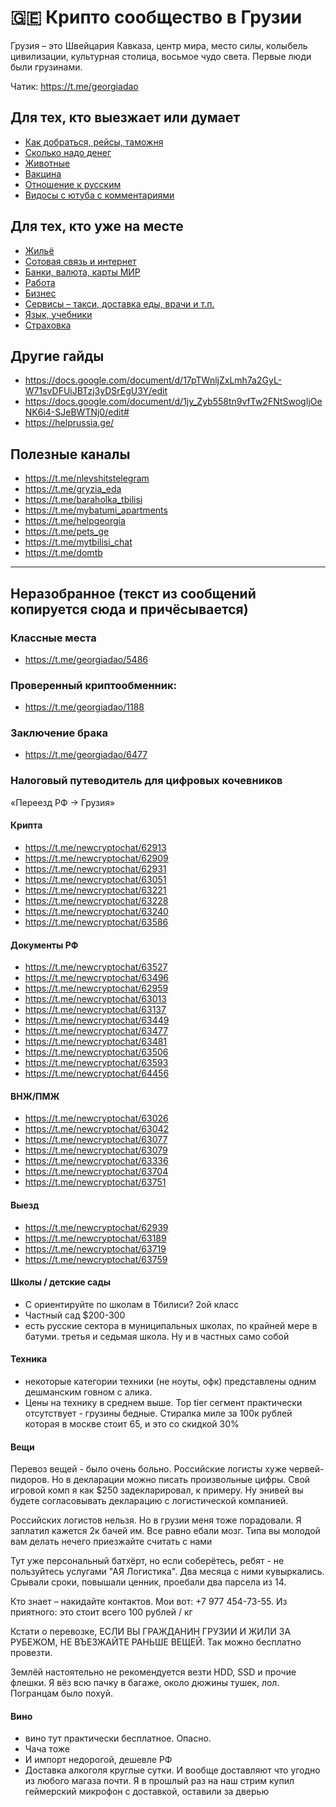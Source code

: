 # 🇬🇪 Крипто сообщество в Грузии

Грузия – это Швейцария Кавказа, центр мира, место силы, колыбель цивилизации, культурная столица, восьмое чудо света. Первые люди были грузинами.

Чатик: https://t.me/georgiadao

## Для тех, кто выезжает или думает
* [Как добраться, рейсы, таможня](/fly)
* [Сколько надо денег](/budget)
* [Животные](/pets)
* [Вакцина](/covid)
* [Отношение к русским](/attitude)
* [Видосы с ютуба с комментариями](/bloggers)

## Для тех, кто уже на месте
* [Жильё](/flats)
* [Сотовая связь и интернет](/mobile)
* [Банки, валюта, карты МИР](/banks)
* [Работа](/work)
* [Бизнес](/business)
* [Сервисы – такси, доставка еды, врачи и т.п.](/services)
* [Язык, учебники](/tutorials)
* [Страховка](/insurance)

## Другие гайды
* https://docs.google.com/document/d/17pTWnljZxLmh7a2GyL-W71svDFUiJBTzj3yDSrEgU3Y/edit
* https://docs.google.com/document/d/1jy_Zyb558tn9vfTw2FNtSwogIjOeNK6i4-SJeBWTNj0/edit#
* https://helprussia.ge/

## Полезные каналы
* https://t.me/nlevshitstelegram
* https://t.me/gryzia_eda
* https://t.me/baraholka_tbilisi
* https://t.me/mybatumi_apartments
* https://t.me/helpgeorgia
* https://t.me/pets_ge
* https://t.me/mytbilisi_chat
* https://t.me/domtb

---
## Неразобранное (текст из сообщений копируется сюда и причёсывается)

### Классные места
* https://t.me/georgiadao/5486

### Проверенный криптообменник:
* https://t.me/georgiadao/1188

### Заключение брака
* https://t.me/georgiadao/6477

### Налоговый путеводитель для цифровых кочевников
«Переезд РФ -> Грузия»

#### Крипта
* https://t.me/newcryptochat/62913
* https://t.me/newcryptochat/62909
* https://t.me/newcryptochat/62931
* https://t.me/newcryptochat/63051
* https://t.me/newcryptochat/63221
* https://t.me/newcryptochat/63228
* https://t.me/newcryptochat/63240
* https://t.me/newcryptochat/63586

#### Документы РФ
* https://t.me/newcryptochat/63527
* https://t.me/newcryptochat/63496
* https://t.me/newcryptochat/62959
* https://t.me/newcryptochat/63013
* https://t.me/newcryptochat/63137
* https://t.me/newcryptochat/63449
* https://t.me/newcryptochat/63477
* https://t.me/newcryptochat/63481
* https://t.me/newcryptochat/63506
* https://t.me/newcryptochat/63593
* https://t.me/newcryptochat/64456

#### ВНЖ/ПМЖ
* https://t.me/newcryptochat/63026
* https://t.me/newcryptochat/63042
* https://t.me/newcryptochat/63077
* https://t.me/newcryptochat/63079
* https://t.me/newcryptochat/63336
* https://t.me/newcryptochat/63704
* https://t.me/newcryptochat/63751

#### Выезд
* https://t.me/newcryptochat/62939
* https://t.me/newcryptochat/63189
* https://t.me/newcryptochat/63719
* https://t.me/newcryptochat/63759

#### Школы / детские сады
* С ориентируйте по школам в Тбилиси? 2ой класс
* Частный сад $200-300
* есть русские сектора в муниципальных школах, по крайней мере в батуми. третья и седьмая школа. Ну и в частных само собой

#### Техника
* некоторые категории техники (не ноуты, офк) представлены одним дешманским говном с алика.
* Цены на технику в среднем выше. Top tier сегмент практически отсутствует - грузины бедные. Стиралка миле за 100к рублей которая в москве стоит 65, и это со скидкой 30%

#### Вещи
Перевоз вещей - было очень больно. Российские логисты хуже червей-пидоров. Но в декларации можно писать произвольные цифры. Свой игровой комп я как $250 задекларировал, к примеру. Ну энивей вы будете согласовывать декларацию с логистической компанией.

Российских логистов нельзя. Но в грузии меня тоже порадовали. Я заплатил кажется 2к бачей им. Все равно ебали мозг. Типа вы молодой вам делать нечего приезжайте считать с нами

Тут уже персональный батхёрт, но если соберётесь, ребят - не пользуйтесь услугами "АЯ Логистика". Два месяца с ними кувыркались. Срывали сроки, повышали ценник, проебали два парсела из 14.

Кто знает – накидайте контактов. Мои вот: +7 977 454-73-55. Из приятного: это стоит всего 100 рублей / кг

Кстати о перевозке, ЕСЛИ ВЫ ГРАЖДАНИН ГРУЗИИ И ЖИЛИ ЗА РУБЕЖОМ, НЕ ВЪЕЗЖАЙТЕ РАНЬШЕ ВЕЩЕЙ. Так можно бесплатно провезти.

Землёй настоятельно не рекомендуется везти HDD, SSD и прочие флешки. Я вёз всю пачку в багаже, около дюжины тушек, лол. Погранцам было похуй.

#### Вино
* вино тут практически бесплатное. Опасно.
* Чача тоже
* И импорт недорогой, дешевле РФ
* Доставка алкоголя круглые сутки. И вообще доставляют что угодно из любого магаза почти. Я в прошлый раз на наш стрим купил геймерский микрофон с доставкой, оставили за дверью
